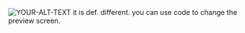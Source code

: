<picture>
 <source media="(prefers-color-scheme: dark)" srcset="https://letsenhance.io/static/73136da51c245e80edc6ccfe44888a99/1015f/MainBefore.jpg">
 <source media="(prefers-color-scheme: light)" srcset="https://letsenhance.io/static/73136da51c245e80edc6ccfe44888a99/1015f/MainBefore.jpg">
 <img alt="YOUR-ALT-TEXT" src="YOUR-DEFAULT-IMAGE">
</picture>
it is def. different. you can use code to change the preview screen.